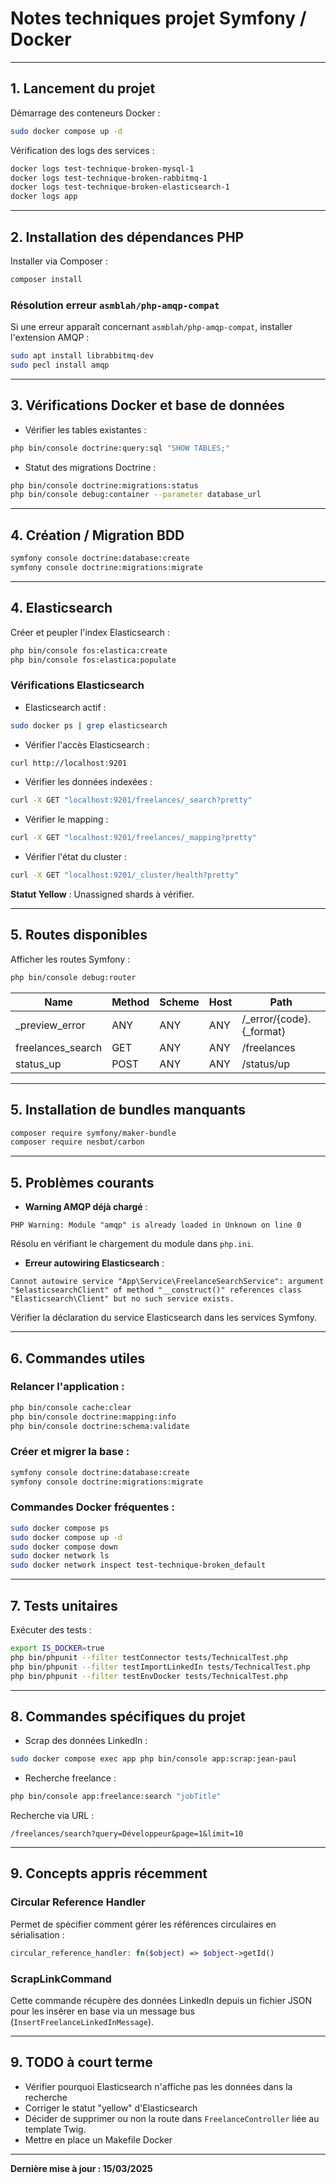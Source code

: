 # Notes techniques projet Symfony / Docker

---

## 1. Lancement du projet

Démarrage des conteneurs Docker :

```bash
sudo docker compose up -d
```

Vérification des logs des services :

```bash
docker logs test-technique-broken-mysql-1
docker logs test-technique-broken-rabbitmq-1
docker logs test-technique-broken-elasticsearch-1
docker logs app
```

---

## 2. Installation des dépendances PHP

Installer via Composer :

```bash
composer install
```

### Résolution erreur `asmblah/php-amqp-compat`

Si une erreur apparaît concernant `asmblah/php-amqp-compat`, installer l'extension AMQP :

```bash
sudo apt install librabbitmq-dev
sudo pecl install amqp
```

---

## 3. Vérifications Docker et base de données

- Vérifier les tables existantes :

```bash
php bin/console doctrine:query:sql "SHOW TABLES;"
```

- Statut des migrations Doctrine :

```bash
php bin/console doctrine:migrations:status
php bin/console debug:container --parameter database_url
```

---

## 4. Création / Migration BDD

```bash
symfony console doctrine:database:create
symfony console doctrine:migrations:migrate
```

---

## 4. Elasticsearch

Créer et peupler l'index Elasticsearch :

```bash
php bin/console fos:elastica:create
php bin/console fos:elastica:populate
```

### Vérifications Elasticsearch

- Elasticsearch actif :

```bash
sudo docker ps | grep elasticsearch
```

- Vérifier l'accès Elasticsearch :

```bash
curl http://localhost:9201
```

- Vérifier les données indexées :

```bash
curl -X GET "localhost:9201/freelances/_search?pretty"
```

- Vérifier le mapping :

```bash
curl -X GET "localhost:9201/freelances/_mapping?pretty"
```

- Vérifier l'état du cluster :

```bash
curl -X GET "localhost:9201/_cluster/health?pretty"
```

**Statut Yellow** : Unassigned shards à vérifier.

---

## 5. Routes disponibles

Afficher les routes Symfony :

```bash
php bin/console debug:router
```

| Name              | Method | Scheme | Host | Path                       |
| ----------------- | ------ | ------ | ---- | -------------------------- |
| \_preview_error   | ANY    | ANY    | ANY  | /\_error/{code}.{\_format} |
| freelances_search | GET    | ANY    | ANY  | /freelances                |
| status_up         | POST   | ANY    | ANY  | /status/up                 |

---

## 5. Installation de bundles manquants

```bash
composer require symfony/maker-bundle
composer require nesbot/carbon
```

---

## 5. Problèmes courants

- **Warning AMQP déjà chargé** :

```
PHP Warning: Module "amqp" is already loaded in Unknown on line 0
```

Résolu en vérifiant le chargement du module dans `php.ini`.

- **Erreur autowiring Elasticsearch** :

```
Cannot autowire service "App\Service\FreelanceSearchService": argument "$elasticsearchClient" of method "__construct()" references class "Elasticsearch\Client" but no such service exists.
```

Vérifier la déclaration du service Elasticsearch dans les services Symfony.

---

## 6. Commandes utiles

### Relancer l'application :

```bash
php bin/console cache:clear
php bin/console doctrine:mapping:info
php bin/console doctrine:schema:validate
```

### Créer et migrer la base :

```bash
symfony console doctrine:database:create
symfony console doctrine:migrations:migrate
```

### Commandes Docker fréquentes :

```bash
sudo docker compose ps
sudo docker compose up -d
sudo docker compose down
sudo docker network ls
sudo docker network inspect test-technique-broken_default
```

---

## 7. Tests unitaires

Exécuter des tests :

```bash
export IS_DOCKER=true
php bin/phpunit --filter testConnector tests/TechnicalTest.php
php bin/phpunit --filter testImportLinkedIn tests/TechnicalTest.php
php bin/phpunit --filter testEnvDocker tests/TechnicalTest.php
```

---

## 8. Commandes spécifiques du projet

- Scrap des données LinkedIn :

```bash
sudo docker compose exec app php bin/console app:scrap:jean-paul
```

- Recherche freelance :

```bash
php bin/console app:freelance:search "jobTitle"
```

Recherche via URL :

```
/freelances/search?query=Développeur&page=1&limit=10
```

---

## 9. Concepts appris récemment

### Circular Reference Handler

Permet de spécifier comment gérer les références circulaires en sérialisation :

```php
circular_reference_handler: fn($object) => $object->getId()
```

### ScrapLinkCommand

Cette commande récupère des données LinkedIn depuis un fichier JSON pour les insérer en base via un message bus (`InsertFreelanceLinkedInMessage`).

---

## 9. TODO à court terme

- Vérifier pourquoi Elasticsearch n'affiche pas les données dans la recherche
- Corriger le statut "yellow" d'Elasticsearch
- Décider de supprimer ou non la route dans `FreelanceController` liée au template Twig.
- Mettre en place un Makefile Docker

---

**Dernière mise à jour : 15/03/2025**

